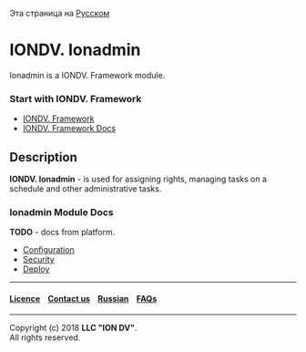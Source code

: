 Эта страница на [Русском](/docs/ru/readme.md)

# IONDV. Ionadmin

Ionadmin is a IONDV. Framework module. 

### Start with IONDV. Framework

* [IONDV. Framework](https://github.com/iondv/framework/blob/master/README.md)
* [IONDV. Framework Docs](https://github.com/iondv/framework/blob/master/docs/en/index.md)

## Description 

**IONDV. Ionadmin** - is used for assigning rights, managing tasks on a schedule and other administrative tasks.


### Ionadmin Module Docs

**TODO** - docs from platform.

* [Configuration]()
* [Security]()
* [Deploy]()



--------------------------------------------------------------------------  


 #### [Licence](/LICENCE) &ensp;  [Contact us](https://iondv.com) &ensp;  [Russian](/docs/ru/readme.md)   &ensp; [FAQs](/faqs.md)          

<div><img src="https://mc.iondv.com/watch/local/docs/ionadmin" style="position:absolute; left:-9999px;" height=1 width=1 alt="iondv metrics"></div>

--------------------------------------------------------------------------  

Copyright (c) 2018 **LLC "ION DV"**.  
All rights reserved. 